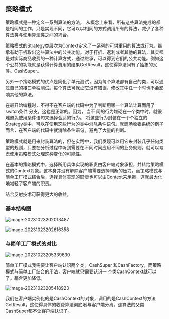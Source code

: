## 策略模式

策略模式是一种定义一系列算法的方法， 从概念上来看，所有这些算法完成的都是相同的工作，只是实现不同，它可以以相同的方式调用所有的算法，减少了各种算法类与使用算法类之间的耦合。

策略模式的Strategy类层次为Context定义了一系列的可供重用的算法或行为。继承有助于析取出这些算法中的公共功能。对于打折、返利或者其他的算法，其实都是对实际商品收费的一种计算方式，通过继承，可以得到它们的公共功能。例如这个公共的功能就是获得计算费用的结果GetResult，这使得算法间有了抽象的父类。CashSuper。

另外一个策略模式的优点是简化了单元测试，因为每个算法都有自己的类，可以通过自己的接口单独测试。每个算法可保证它没有错误，修改其中任一个时也不会影响其他的算法。

在最开始编程时，不得不在客户端的代码中为了判断用哪一个算法计算而用了switch条件 分支，这也是正常的。因为，当不 同的行为堆砌在一个类中时，就很难避免使用条件语句来选择合适的行为。 将这些行为封装在一个个独立的Strategy类中，可以在使用这些行为的类中消除条件语句。就商场收银系统的例子而言，在客户端的代码中就消除条件语句，避免了大量的判断。

策略模式就是用来封装算法的，但在实践中，我们发现可以用它来封装几乎任何类型的规则，只要在分析过程中听到需要在不同时间应用不同的业务规则，就可以考虑使用策略模式处理这种变化的可能性。

在基本的策略模式中，选择所用具体实现的职责由客户端对象承担，并转给策略模式的Context对象。这本身并没有解除客户端需要选择判断的压力，而策略模式与简单工厂模式结合后，选择具体实现的职责也可以由Context来承担，这就最大化地减轻了客户端的职责。

结合反射技术可获得更大的收益。

### 基本结构图

![image-20231023202013487](https://cdn.jsdelivr.net/gh/vincent-nicky/image_store/blog/image-20231023202013487.png)



![image-20231023202616358](https://cdn.jsdelivr.net/gh/vincent-nicky/image_store/blog/image-20231023202616358.png)

### 与简单工厂模式的对比

![image-20231023205339630](https://cdn.jsdelivr.net/gh/vincent-nicky/image_store/blog/image-20231023205339630.png)

简单工厂模式我需要让客户端认识两个类，CashSuper 和CashFactory，而策略模式与简单工厂结合的用法，客户端就只需要认识一 个类CashContext就可以了。耦合更加降低。

![image-20231023205418923](https://cdn.jsdelivr.net/gh/vincent-nicky/image_store/blog/image-20231023205418923.png)

我们在客户端实例化的是CashContext的对象，调用的是CashContext的方法GetResult，这使得具体的收费算法彻底地与客户端分离。连算法的父类CashSuper都不让客户端认识了。